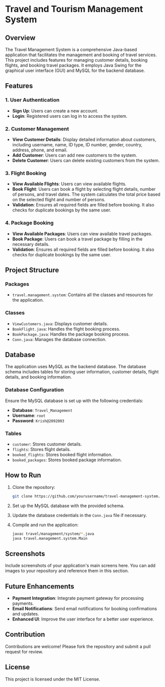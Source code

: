 # Travel and Tourism Management System

## Overview

The Travel Management System is a comprehensive Java-based application that facilitates the management and booking of travel services. This project includes features for managing customer details, booking flights, and booking travel packages. It employs Java Swing for the graphical user interface (GUI) and MySQL for the backend database.

## Features

### 1. User Authentication
- **Sign Up**: Users can create a new account.
- **Login**: Registered users can log in to access the system.

### 2. Customer Management
- **View Customer Details**: Display detailed information about customers, including username, name, ID type, ID number, gender, country, address, phone, and email.
- **Add Customer**: Users can add new customers to the system.
- **Delete Customer**: Users can delete existing customers from the system.

### 3. Flight Booking
- **View Available Flights**: Users can view available flights.
- **Book Flight**: Users can book a flight by selecting flight details, number of persons, and travel dates. The system calculates the total price based on the selected flight and number of persons.
- **Validation**: Ensures all required fields are filled before booking. It also checks for duplicate bookings by the same user.

### 4. Package Booking
- **View Available Packages**: Users can view available travel packages.
- **Book Package**: Users can book a travel package by filling in the necessary details.
- **Validation**: Ensures all required fields are filled before booking. It also checks for duplicate bookings by the same user.

## Project Structure

### Packages

- `travel.management.system`: Contains all the classes and resources for the application.

### Classes

- `ViewCustomers.java`: Displays customer details.
- `BookFlight.java`: Handles the flight booking process.
- `BookPackage.java`: Handles the package booking process.
- `Conn.java`: Manages the database connection.

## Database

The application uses MySQL as the backend database. The database schema includes tables for storing user information, customer details, flight details, and booking information.

### Database Configuration

Ensure the MySQL database is set up with the following credentials:

- **Database**: `Travel_Management`
- **Username**: `root`
- **Password**: `Krish@2092003`

### Tables

- `customer`: Stores customer details.
- `flights`: Stores flight details.
- `booked_flights`: Stores booked flight information.
- `booked_packages`: Stores booked package information.

## How to Run

1. Clone the repository:
    ```bash
    git clone https://github.com/yourusername/travel-management-system.git
    ```

2. Set up the MySQL database with the provided schema.

3. Update the database credentials in the `Conn.java` file if necessary.

4. Compile and run the application:
    ```bash
    javac travel/management/system/*.java
    java travel.management.system.Main
    ```

## Screenshots

Include screenshots of your application's main screens here. You can add images to your repository and reference them in this section.

## Future Enhancements

- **Payment Integration**: Integrate payment gateway for processing payments.
- **Email Notifications**: Send email notifications for booking confirmations and updates.
- **Enhanced UI**: Improve the user interface for a better user experience.

## Contribution

Contributions are welcome! Please fork the repository and submit a pull request for review.

## License

This project is licensed under the MIT License.

